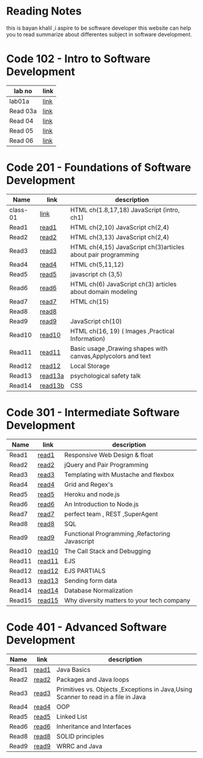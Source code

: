 # Reading Notes

this is bayan khalil ,i aspire to be software developer
this website can help you to read summarize about differentes subject in software development.

# Code 102 - Intro to Software Development

lab no | link
-----|-----
lab01a | [link](102/lab01a.md)
Read 03a | [link](102/Read03a.md)
Read 04 | [link](102/Read04.md)
Read 05 |[link](102/Read05.md)
Read 06 |[link](102/Read06.md)

# Code 201 - Foundations of Software Development

Name   | link | description
-------|------|------------
class-01   | [link](201/class-01.md) |  HTML ch(1.8,17,18) JavaScript (intro, ch1)
Read1      | [read1](201/read1.md)   |  HTML ch(2,10) JavaScript ch(2,4)
Read2      | [read2](201/read2.md)   |  HTML ch(3,13) JavaScript ch(2,4)
Read3      | [read3](201/read3.md)   |  HTML ch(4,15) JavaScript ch(3)articles about pair programming
Read4      | [read4](201/read4.md)   |  HTML ch(5,11,12)
Read5      | [read5](201/read5.md)   |  javascript ch (3,5)
Read6      | [read6](201/read6.md)   |  HTML ch(6) JavaScript ch(3) articles about domain modeling
Read7      | [read7](201/read7.md)   |  HTML ch(15)
Read8      | [read8](201/read8.md)   |  
Read9      | [read9](201/read9.md)   |  JavaScript ch(10)
Read10     | [read10](201/read10.md)  | HTML ch(16, 19)  ( Images ,Practical Information)
Read11     | [read11](201/read11.md)  | Basic usage ,Drawing shapes with canvas,Applycolors and text
Read12     | [read12](201/read12.md)  | Local Storage
Read13     | [read13a](201/read13.md)  | psychological safety talk  
Read14     | [read13b](201/read14.md)  | CSS

# Code 301 - Intermediate Software Development

Name   | link | description
-------|------|------------
Read1  | [read1](301/read1.md) | Responsive Web Design & float
Read2  | [read2](301/read2.md) | jQuery and Pair Programming
Read3  | [read3](301/read3.md) | Templating with Mustache and flexbox
Read4  | [read4](301/read4.md) | Grid and Regex's
Read5  | [read5](301/read5.md) | Heroku and node.js
Read6  | [read6](301/read6.md) | An Introduction to Node.js 
Read7  | [read7](301/read7.md) | perfect team , REST ,SuperAgent
Read8  | [read8](301/read8.md) | SQL
Read9  | [read9](301/read9.md) | Functional Programming ,Refactoring Javascript 
Read10 | [read10](301/read10.md) | The Call Stack and Debugging
Read11 | [read11](301/read11.md) | EJS
Read12 | [read12](301/read12.md) | EJS PARTIALS
Read13 | [read13](301/read13.md) | Sending form data
Read14 | [read14](301/read14.md) | Database Normalization
Read15 | [read15](301/read15.md) | Why diversity matters to your tech company




# Code 401 - Advanced Software Development

Name   | link | description
-------|------|------------
Read1  |[read1](401/read1.md)| Java Basics
Read2  |[read2](401/read2.md)| Packages and Java loops
Read3  |[read3](401/read3.md)| Primitives vs. Objects ,Exceptions in Java,Using Scanner to read in a file in Java
Read4  |[read4](401/read4.md)| OOP
Read5  |[read5](401/read5.md)| Linked List
Read6  |[read6](401/read6.md)| Inheritance and Interfaces
Read8  |[read8](401/read8.md)| SOLID principles
Read9  |[read9](401/read9.md)| WRRC and Java

